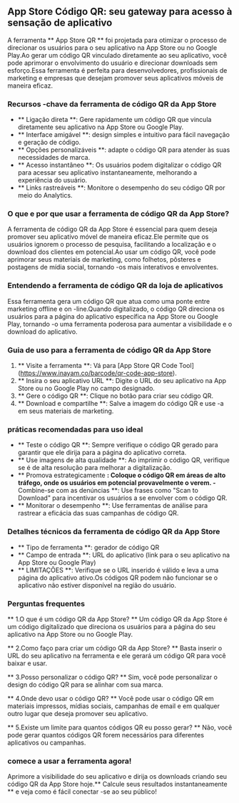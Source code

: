 ## App Store Código QR: seu gateway para acesso à sensação de aplicativo

A ferramenta ** App Store QR ** foi projetada para otimizar o processo de direcionar os usuários para o seu aplicativo na App Store ou no Google Play.Ao gerar um código QR vinculado diretamente ao seu aplicativo, você pode aprimorar o envolvimento do usuário e direcionar downloads sem esforço.Essa ferramenta é perfeita para desenvolvedores, profissionais de marketing e empresas que desejam promover seus aplicativos móveis de maneira eficaz.

### Recursos -chave da ferramenta de código QR da App Store

- ** Ligação direta **: Gere rapidamente um código QR que vincula diretamente seu aplicativo na App Store ou Google Play.
- ** Interface amigável **: design simples e intuitivo para fácil navegação e geração de código.
- ** Opções personalizáveis ​​**: adapte o código QR para atender às suas necessidades de marca.
- ** Acesso instantâneo **: Os usuários podem digitalizar o código QR para acessar seu aplicativo instantaneamente, melhorando a experiência do usuário.
- ** Links rastreáveis ​​**: Monitore o desempenho do seu código QR por meio do Analytics.

### O que e por que usar a ferramenta de código QR da App Store?

A ferramenta de código QR da App Store é essencial para quem deseja promover seu aplicativo móvel de maneira eficaz.Ele permite que os usuários ignorem o processo de pesquisa, facilitando a localização e o download dos clientes em potencial.Ao usar um código QR, você pode aprimorar seus materiais de marketing, como folhetos, pôsteres e postagens de mídia social, tornando -os mais interativos e envolventes.

### Entendendo a ferramenta de código QR da loja de aplicativos

Essa ferramenta gera um código QR que atua como uma ponte entre marketing offline e on -line.Quando digitalizado, o código QR direciona os usuários para a página do aplicativo específica na App Store ou Google Play, tornando -o uma ferramenta poderosa para aumentar a visibilidade e o download do aplicativo.

### Guia de uso para a ferramenta de código QR da App Store

1. ** Visite a ferramenta **: Vá para [App Store QR Code Tool] (https://www.inayam.co/barcode/qr-code-app-store).
2. ** Insira o seu aplicativo URL **: Digite o URL do seu aplicativo na App Store ou no Google Play no campo designado.
3. ** Gere o código QR **: Clique no botão para criar seu código QR.
4. ** Download e compartilhe **: Salve a imagem do código QR e use -a em seus materiais de marketing.

### práticas recomendadas para uso ideal

- ** Teste o código QR **: Sempre verifique o código QR gerado para garantir que ele dirija para a página do aplicativo correta.
- ** Use imagens de alta qualidade **: Ao imprimir o código QR, verifique se é de alta resolução para melhorar a digitalização.
- ** Promova estrategicamente **: Coloque o código QR em áreas de alto tráfego, onde os usuários em potencial provavelmente o verem.
-** Combine-se com as denúncias **: Use frases como "Scan to Download" para incentivar os usuários a se envolver com o código QR.
- ** Monitorar o desempenho **: Use ferramentas de análise para rastrear a eficácia das suas campanhas de código QR.

### Detalhes técnicos da ferramenta de código QR da App Store

- ** Tipo de ferramenta **: gerador de código QR
- ** Campo de entrada **: URL do aplicativo (link para o seu aplicativo na App Store ou Google Play)
- ** LIMITAÇÕES **: Verifique se o URL inserido é válido e leva a uma página do aplicativo ativo.Os códigos QR podem não funcionar se o aplicativo não estiver disponível na região do usuário.

### Perguntas frequentes

** 1.O que é um código QR da App Store? **
Um código QR da App Store é um código digitalizado que direciona os usuários para a página do seu aplicativo na App Store ou no Google Play.

** 2.Como faço para criar um código QR da App Store? **
Basta inserir o URL do seu aplicativo na ferramenta e ele gerará um código QR para você baixar e usar.

** 3.Posso personalizar o código QR? **
Sim, você pode personalizar o design do código QR para se alinhar com sua marca.

** 4.Onde devo usar o código QR? **
Você pode usar o código QR em materiais impressos, mídias sociais, campanhas de email e em qualquer outro lugar que deseja promover seu aplicativo.

** 5.Existe um limite para quantos códigos QR eu posso gerar? **
Não, você pode gerar quantos códigos QR forem necessários para diferentes aplicativos ou campanhas.

### comece a usar a ferramenta agora!

Aprimore a visibilidade do seu aplicativo e dirija os downloads criando seu código QR da App Store hoje.** Calcule seus resultados instantaneamente ** e veja como é fácil conectar -se ao seu público!
